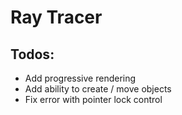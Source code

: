 # Ray Tracer 

## Todos:
- Add progressive rendering
- Add ability to create / move objects
- Fix error with pointer lock control